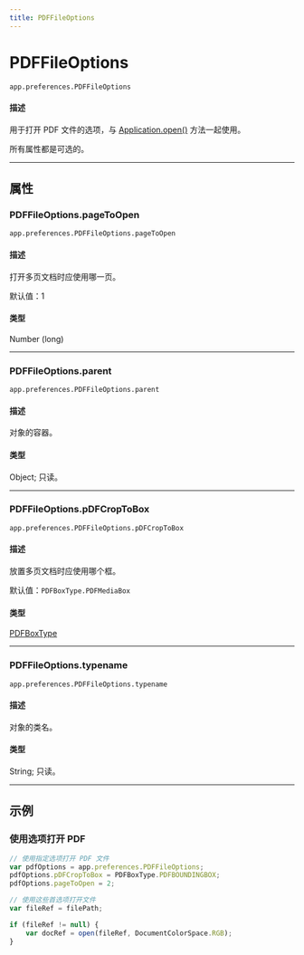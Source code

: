 ```yaml
---
title: PDFFileOptions
---
```

# PDFFileOptions

`app.preferences.PDFFileOptions`

#### 描述

用于打开 PDF 文件的选项，与 [Application.open()](Application.md#applicationopen) 方法一起使用。

所有属性都是可选的。

---

## 属性

### PDFFileOptions.pageToOpen

`app.preferences.PDFFileOptions.pageToOpen`

#### 描述

打开多页文档时应使用哪一页。

默认值：1

#### 类型

Number (long)

---

### PDFFileOptions.parent

`app.preferences.PDFFileOptions.parent`

#### 描述

对象的容器。

#### 类型

Object; 只读。

---

### PDFFileOptions.pDFCropToBox

`app.preferences.PDFFileOptions.pDFCropToBox`

#### 描述

放置多页文档时应使用哪个框。

默认值：`PDFBoxType.PDFMediaBox`

#### 类型

[PDFBoxType](scripting-constants.md#pdfboxtype)

---

### PDFFileOptions.typename

`app.preferences.PDFFileOptions.typename`

#### 描述

对象的类名。

#### 类型

String; 只读。

---

## 示例

### 使用选项打开 PDF

```javascript
// 使用指定选项打开 PDF 文件
var pdfOptions = app.preferences.PDFFileOptions;
pdfOptions.pDFCropToBox = PDFBoxType.PDFBOUNDINGBOX;
pdfOptions.pageToOpen = 2;

// 使用这些首选项打开文件
var fileRef = filePath;

if (fileRef != null) {
    var docRef = open(fileRef, DocumentColorSpace.RGB);
}
```